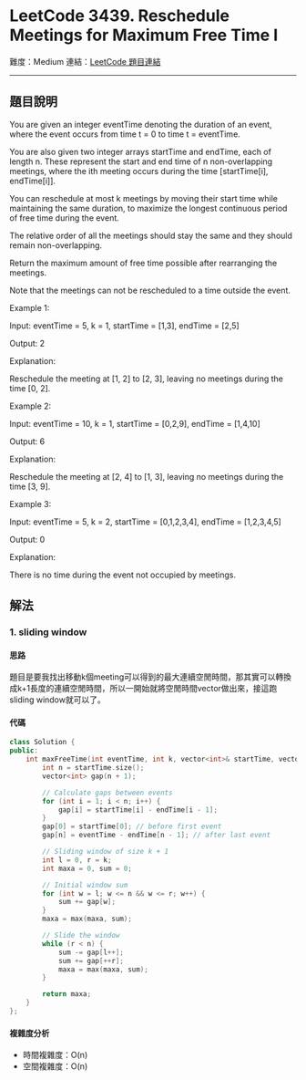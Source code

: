 # LeetCode 3439. Reschedule Meetings for Maximum Free Time I
難度：Medium
連結：[LeetCode 題目連結](https://leetcode.com/problems/reschedule-meetings-for-maximum-free-time-i/description/)

---

## 題目說明

You are given an integer eventTime denoting the duration of an event, where the event occurs from time t = 0 to time t = eventTime.

You are also given two integer arrays startTime and endTime, each of length n. These represent the start and end time of n non-overlapping meetings, where the ith meeting occurs during the time [startTime[i], endTime[i]].

You can reschedule at most k meetings by moving their start time while maintaining the same duration, to maximize the longest continuous period of free time during the event.

The relative order of all the meetings should stay the same and they should remain non-overlapping.

Return the maximum amount of free time possible after rearranging the meetings.

Note that the meetings can not be rescheduled to a time outside the event.

 

Example 1:

Input: eventTime = 5, k = 1, startTime = [1,3], endTime = [2,5]

Output: 2

Explanation:



Reschedule the meeting at [1, 2] to [2, 3], leaving no meetings during the time [0, 2].

Example 2:

Input: eventTime = 10, k = 1, startTime = [0,2,9], endTime = [1,4,10]

Output: 6

Explanation:



Reschedule the meeting at [2, 4] to [1, 3], leaving no meetings during the time [3, 9].

Example 3:

Input: eventTime = 5, k = 2, startTime = [0,1,2,3,4], endTime = [1,2,3,4,5]

Output: 0

Explanation:

There is no time during the event not occupied by meetings.

## 解法
### 1. sliding window
#### 思路

題目是要我找出移動k個meeting可以得到的最大連續空閒時間，那其實可以轉換成k+1長度的連續空閒時間，所以一開始就將空閒時間vector做出來，接這跑sliding window就可以了。

#### 代碼
```c++
class Solution {
public:
    int maxFreeTime(int eventTime, int k, vector<int>& startTime, vector<int>& endTime) {
        int n = startTime.size();
        vector<int> gap(n + 1);

        // Calculate gaps between events
        for (int i = 1; i < n; i++) {
            gap[i] = startTime[i] - endTime[i - 1];
        }
        gap[0] = startTime[0]; // before first event
        gap[n] = eventTime - endTime[n - 1]; // after last event

        // Sliding window of size k + 1
        int l = 0, r = k;
        int maxa = 0, sum = 0;

        // Initial window sum
        for (int w = l; w <= n && w <= r; w++) {
            sum += gap[w];
        }
        maxa = max(maxa, sum);

        // Slide the window
        while (r < n) {
            sum -= gap[l++];
            sum += gap[++r];
            maxa = max(maxa, sum);
        }

        return maxa;
    }
};
```

#### 複雜度分析

- 時間複雜度：O(n)
- 空間複雜度：O(n)

